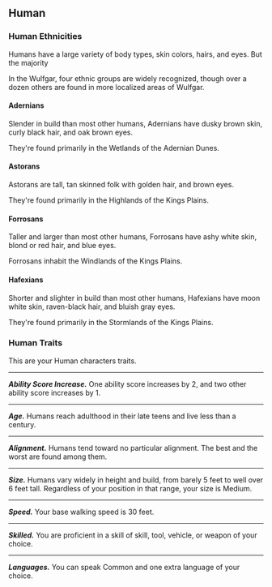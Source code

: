 ## Human


### Human Ethnicities
Humans have a large variety of body types, skin colors, hairs, and eyes. But the majority 

In the Wulfgar, four ethnic groups are widely recognized, though over a dozen others are found in more localized areas of Wulfgar.

#### Adernians
Slender in build than most other humans, Adernians have dusky brown skin, curly black hair, and oak brown eyes.

They're found primarily in the Wetlands of the Adernian Dunes.

#### Astorans
Astorans are tall, tan skinned folk with golden hair, and brown eyes.

They're found primarily in the Highlands of the Kings Plains.

#### Forrosans
Taller and larger than most other humans, Forrosans have ashy white skin, blond or red hair, and blue eyes.

Forrosans inhabit the Windlands of the Kings Plains.

#### Hafexians
Shorter and slighter in build than most other humans, Hafexians have moon white skin, raven-black hair, and bluish gray eyes.

They're found primarily in the Stormlands of the Kings Plains.


### Human Traits
This are your Human characters traits.
___
***Ability Score Increase.***
One ability score increases by 2, and two other ability score increases by 1.
___
***Age.***
Humans reach adulthood in their late teens and live less than a century.
___
***Alignment.***
Humans tend toward no particular alignment. The best and the worst are found among them.
___
***Size.***
Humans vary widely in height and build, from barely 5 feet to well over 6 feet tall. Regardless of your position in that range, your size is Medium.
___
***Speed.***
Your base walking speed is 30 feet.
___
***Skilled.***
You are proficient in a skill of skill, tool, vehicle, or weapon of your choice.
___
***Languages.***
You can speak Common and one extra language of your choice.